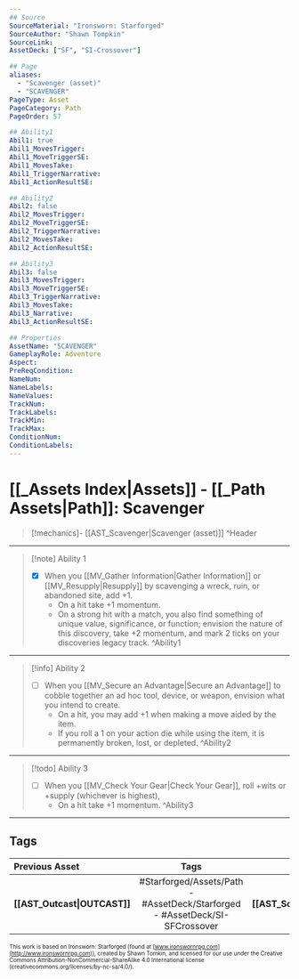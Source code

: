 ```yaml
---
## Source
SourceMaterial: "Ironsworn: Starforged"
SourceAuthor: "Shawn Tompkin"
SourceLink: 
AssetDeck: ["SF", "SI-Crossover"]

## Page
aliases:
  - "Scavenger (asset)"
  - "SCAVENGER"
PageType: Asset
PageCategory: Path
PageOrder: 57

## Ability1
Abil1: true
Abil1_MovesTrigger:
Abil1_MoveTriggerSE:
Abil1_MovesTake:
Abil1_TriggerNarrative:
Abil1_ActionResultSE:

## Ability2
Abil2: false
Abil2_MovesTrigger:
Abil2_MoveTriggerSE:
Abil2_TriggerNarrative:
Abil2_MovesTake:
Abil2_ActionResultSE:

## Ability3
Abil3: false
Abil3_MovesTrigger:
Abil3_MoveTriggerSE:
Abil3_TriggerNarrative:
Abil3_MovesTake:
Abil3_Narrative:
Abil3_ActionResultSE:

## Properties
AssetName: "SCAVENGER"
GameplayRole: Adventure
Aspect:
PreReqCondition: 
NameNum:
NameLabels:
NameValues:
TrackNum:
TrackLabels:
TrackMin:
TrackMax:
ConditionNum:
ConditionLabels:
---
```

# [[_Assets Index|Assets]] - [[_Path Assets|Path]]: Scavenger
> [!mechanics]- [[AST_Scavenger|Scavenger (asset)]] ^Header
___
> [!note] Ability 1
> - [x] When you [[MV_Gather Information|Gather Information]] or [[MV_Resupply|Resupply]] by scavenging a wreck, ruin, or abandoned site, add +1.
> 	- On a hit take +1 momentum. 
> 	- On a strong hit with a match, you also find something of unique value, significance, or function; envision the nature of this discovery, take +2 momentum, and mark 2 ticks on your discoveries legacy track. ^Ability1
___
> [!info] Ability 2
> - [ ] When you [[MV_Secure an Advantage|Secure an Advantage]] to cobble together an ad hoc tool, device, or weapon, envision what you intend to create. 
> 	- On a hit, you may add +1 when making a move aided by the item. 
> 	- If you roll a 1 on your action die while using the item, it is permanently broken, lost, or depleted. ^Ability2
___
> [!todo] Ability 3
> - [ ] When you [[MV_Check Your Gear|Check Your Gear]], roll +wits or +supply (whichever is highest), 
> 	- On a hit take +1 momentum. ^Ability3
___

## Tags
| Previous Asset | Tags | Next Asset |
| :--- | :---: | ---: |
| **[[AST_Outcast\|OUTCAST]]** | #Starforged/Assets/Path - #AssetDeck/Starforged - #AssetDeck/SI-SFCrossover | **[[AST_Scoundrel\|SCOUNDREL]]** |

<font size=-2>This work is based on Ironsworn: Starforged (found at [www.ironswornrpg.com](http://www.ironswornrpg.com)), created by Shawn Tomkin, and licensed for our use under the Creative Commons Attribution-NonCommercial-ShareAlike 4.0 International license  (creativecommons.org/licenses/by-nc-sa/4.0/).</font>